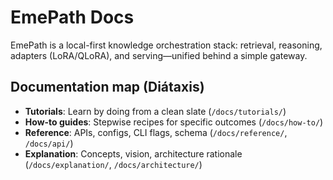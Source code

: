 # EmePath Docs

EmePath is a local-first knowledge orchestration stack: retrieval, reasoning, adapters (LoRA/QLoRA), and serving—unified behind a simple gateway.

## Documentation map (Diátaxis)
- **Tutorials**: Learn by doing from a clean slate (`/docs/tutorials/`)
- **How-to guides**: Stepwise recipes for specific outcomes (`/docs/how-to/`)
- **Reference**: APIs, configs, CLI flags, schema (`/docs/reference/`, `/docs/api/`)
- **Explanation**: Concepts, vision, architecture rationale (`/docs/explanation/`, `/docs/architecture/`)

